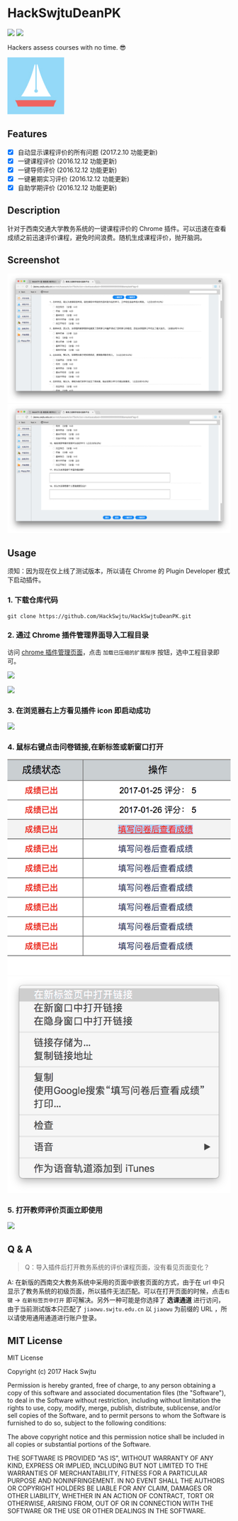 # HackSwjtuDeanPK

![](https://img.shields.io/badge/HackSwjtu-Chrome--Plugin-green.svg)
![](https://img.shields.io/badge/license-MIT-green.svg?style=flat)

Hackers assess courses with no time. 😎

![](images/icon128.png)

## Features

- [x] 自动显示课程评价的所有问题 (2017.2.10 功能更新)
- [x] 一键课程评价 (2016.12.12 功能更新)
- [x] 一键导师评价 (2016.12.12 功能更新)
- [x] 一键暑期实习评价 (2016.12.12 功能更新)
- [x] 自助学期评价 (2016.12.12 功能更新)

## Description

针对于西南交通大学教务系统的一键课程评价的 Chrome 插件。可以迅速在查看成绩之前迅速评价课程，避免时间浪费。随机生成课程评价，抛开脑洞。

## Screenshot

![Screenshot](assets/screenshots/2017-03-15-2.png)
![Screenshot](assets/screenshots/2017-03-15-3.png)

## Usage

须知：因为现在仅上线了测试版本，所以请在 Chrome 的 Plugin Developer 模式下启动插件。

### 1. 下载仓库代码

```shell
git clone https://github.com/HackSwjtu/HackSwjtuDeanPK.git
```

### 2. 通过 Chrome 插件管理界面导入工程目录

访问 [chrome 插件管理页面](chrome://extensions/)，点击 `加载已压缩的扩展程序` 按钮，选中工程目录即可。

![](http://ofmxkmiv3.bkt.clouddn.com/PKflow1.png)

![](http://ofmxkmiv3.bkt.clouddn.com/PKflow2.png)

### 3. 在浏览器右上方看见插件 icon 即启动成功

![](http://ofmxkmiv3.bkt.clouddn.com/PKflow3.png)

### 4. 鼠标右键点击问卷链接,在新标签或新窗口打开

![](assets/usage/4-1.png)
![](assets/usage/4-2.png)

### 5. 打开教师评价页面立即使用

![](http://ofmxkmiv3.bkt.clouddn.com/PKflow4.png)

## Q & A

> Q：导入插件后打开教务系统的评价课程页面，没有看见页面变化？

A: 在新版的西南交大教务系统中采用的页面中嵌套页面的方式，由于在 url 中只显示了教务系统的初级页面，所以插件无法匹配。可以在打开页面的时候，点击`右键` -> `在新标签页中打开` 即可解决。另外一种可能是你选择了 **选课通道** 进行访问，由于当前测试版本只匹配了 `jiaowu.swjtu.edu.cn` 以 `jiaowu` 为前缀的 URL ，所以请使用通用通道进行账户登录。

## MIT License

MIT License

Copyright (c) 2017 Hack Swjtu

Permission is hereby granted, free of charge, to any person obtaining a copy
of this software and associated documentation files (the "Software"), to deal
in the Software without restriction, including without limitation the rights
to use, copy, modify, merge, publish, distribute, sublicense, and/or sell
copies of the Software, and to permit persons to whom the Software is
furnished to do so, subject to the following conditions:

The above copyright notice and this permission notice shall be included in all
copies or substantial portions of the Software.

THE SOFTWARE IS PROVIDED "AS IS", WITHOUT WARRANTY OF ANY KIND, EXPRESS OR
IMPLIED, INCLUDING BUT NOT LIMITED TO THE WARRANTIES OF MERCHANTABILITY,
FITNESS FOR A PARTICULAR PURPOSE AND NONINFRINGEMENT. IN NO EVENT SHALL THE
AUTHORS OR COPYRIGHT HOLDERS BE LIABLE FOR ANY CLAIM, DAMAGES OR OTHER
LIABILITY, WHETHER IN AN ACTION OF CONTRACT, TORT OR OTHERWISE, ARISING FROM,
OUT OF OR IN CONNECTION WITH THE SOFTWARE OR THE USE OR OTHER DEALINGS IN THE
SOFTWARE.
